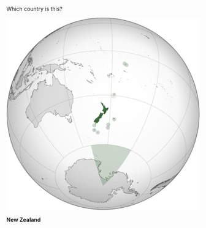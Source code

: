 Which country is this?

![Map of a country](images/NZL_orthographic_NaturalEarth.svg)
<!--question-->
**New Zealand**